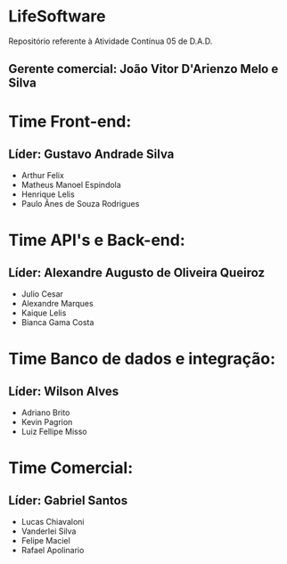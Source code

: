 # LifeSoftware
Repositório referente à Atividade Contínua 05 de D.A.D.

## Gerente comercial: João Vitor D'Arienzo Melo e Silva

# Time Front-end:
## Líder: Gustavo Andrade Silva
* Arthur Felix
* Matheus Manoel Espindola
* Henrique Lelis
* Paulo Ãnes de Souza Rodrigues

# Time API's e Back-end:
## Líder: Alexandre Augusto de Oliveira Queiroz
* Julio Cesar
* Alexandre Marques
* Kaique Lelis
* Bianca Gama Costa

# Time Banco de dados e integração:
## Líder: Wilson Alves
* Adriano Brito
* Kevin Pagrion
* Luiz Fellipe Misso

# Time Comercial:
## Líder: Gabriel Santos
* Lucas Chiavaloni
* Vanderlei Silva
* Felipe Maciel
* Rafael Apolinario
